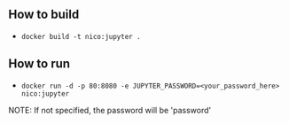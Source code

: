 ## How to build

+ `docker build -t nico:jupyter .`

## How to run

+ `docker run -d -p 80:8080 -e JUPYTER_PASSWORD=<your_password_here> nico:jupyter`

NOTE: If not specified, the password will be 'password'
